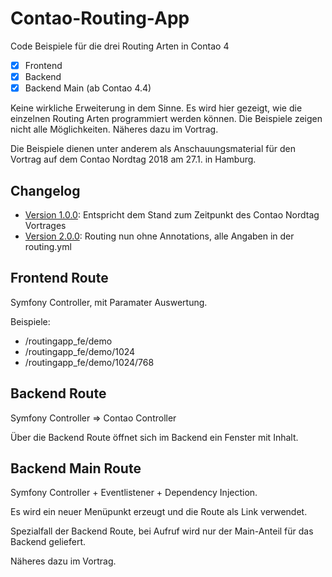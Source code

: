 # Contao-Routing-App
Code Beispiele für die drei Routing Arten in Contao 4

- [x] Frontend
- [x] Backend
- [x] Backend Main (ab Contao 4.4)

Keine wirkliche Erweiterung in dem Sinne. Es wird hier gezeigt, wie die einzelnen Routing Arten programmiert werden können. 
Die Beispiele zeigen nicht alle Möglichkeiten. Näheres dazu im Vortrag. 

Die Beispiele dienen unter anderem als Anschauungsmaterial für den Vortrag auf dem Contao Nordtag 2018 am 27.1. in Hamburg.


## Changelog
* [Version 1.0.0](https://github.com/BugBuster1701/contao-routing-app/tree/1.0.0): Entspricht dem Stand zum Zeitpunkt des Contao Nordtag Vortrages
* [Version 2.0.0](https://github.com/BugBuster1701/contao-routing-app/tree/2.0.0): Routing nun ohne Annotations, alle Angaben in der routing.yml


## Frontend Route
Symfony Controller, mit Paramater Auswertung.

Beispiele:

* /routingapp_fe/demo
* /routingapp_fe/demo/1024
* /routingapp_fe/demo/1024/768


## Backend Route
Symfony Controller => Contao Controller

Über die Backend Route öffnet sich im Backend ein Fenster mit Inhalt.


## Backend Main Route
Symfony Controller + Eventlistener + Dependency Injection.

Es wird ein neuer Menüpunkt erzeugt und die  Route als Link verwendet.

Spezialfall der Backend Route, bei Aufruf wird nur der Main-Anteil für das Backend geliefert.  

Näheres dazu im Vortrag.

